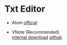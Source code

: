 # Txt Editor
* Atom
[official](https://atom.io/)

* VNote (Recommended)  
[internal download](http://10.60.80.2/data/d/soft/vnote-win-x64_v3.14.0.zip)
[github](https://github.com/vnotex/vnote/releases)
